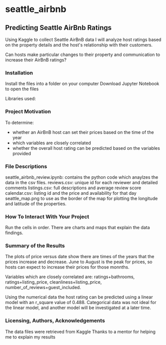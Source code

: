 # seattle_airbnb
## Predicting Seattle AirBnb Ratings
Using Kaggle to collect Seattle AirBnB data I will analyze host ratings based on the property details and the host's relationship with their customers.

Can hosts make particular changes to their property and communication to increase their AirBnB ratings?

### Installation
Install the files into a folder on your computer
Download Jupyter Notebook to open the files

Libraries used:

### Project Motivation
To determine:

- whether an AirBnB host can set their prices based on the time of the year
- which variables are closely correlated
- whether the overall host rating can be predicted based on the variables provided

### File Descriptions
seattle_airbnb_review.ipynb: contains the python code which anaylzes the data in the csv files.
reviews.csv: unique id for each reviewer and detailed comments
listings.csv: full descriptions and average review score
calendar.csv: listing id and the price and availability for that day
seattle_map.png to use as the border of the map for plotting the longitude and latitude of the properties.

### How To Interact With Your Project
Run the cells in order. There are charts and maps that explain the data findings.

### Summary of the Results
The plots of price versus date show there are times of the years that the prices increase and decrease.
June to August is the peak for prices, so hosts can expect to increase their prices for those monnths.

Variables which are closely correlated are: ratings+bathrooms, ratings+listing_price, cleanliness+listing_price, number_of_reviews+guest_included.

Using the numerical data the host rating can be predicted using a linear model with an r_square value of 0.488. Categorical data was not ideal for the linear model, and another model will be investigated at a later time.

### Licensing, Authors, Acknowledgements

The data files were retrieved from Kaggle
Thanks to a mentor for helping me to explain my results
